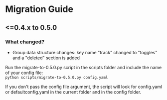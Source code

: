# Migration Guide

## <=0.4.x to 0.5.0

### What changed?

- Group data structure changes: key name "track" changed to "toggles" and a "deleted" section is added

Run the migrate-to-0.5.0.py script in the scripts folder and include the name of your config file:\
`python scripts/migrate-to-0.5.0.py config.yaml`

If you don't pass the config file argument, the script will look for config.yaml or defaultconfig.yaml in the current folder and in the config folder.